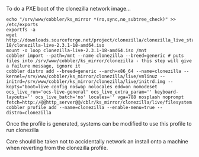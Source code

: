 To do a PXE boot of the clonezilla network image...

    echo "/srv/www/cobbler/ks_mirror *(ro,sync,no_subtree_check)" >> /etc/exports
    exportfs -a
    wget http://downloads.sourceforge.net/project/clonezilla/clonezilla_live_stable/2.3.1-18/clonezilla-live-2.3.1-18-amd64.iso
    mount -o loop clonezilla-live-2.3.1-18-amd64.iso /mnt
    cobbler import --path=/mnt --name clonezilla --breed=generic # puts files into /srv/www/cobbler/ks_mirror/clonezilla - this step will give a failure message, ignore it
    cobbler distro add --breed=generic --arch=x86_64 --name=clonezilla --kernel=/srv/www/cobbler/ks_mirror/clonezilla/live/vmlinuz --initrd=/srv/www/cobbler/ks_mirror/clonezilla/live/initrd.img --kopts="boot=live config noswap nolocales edd=on nomodeset ocs_live_run='ocs-live-general' ocs_live_extra_param='' keyboard-layouts='' ocs_live_batch='no' locales='' vga=788 nosplash noprompt fetch=http://@@http_server@@/cblr/ks_mirror/clonezilla/live/filesystem.squashfs"
    cobbler profile add --name=clonezilla --enable-menu=true --distro=clonezilla

Once the profile is generated, systems can be modified to use this
profile to run clonezilla

Care should be taken not to accidentally network an install onto a
machine when reverting from the clonezilla profile.
